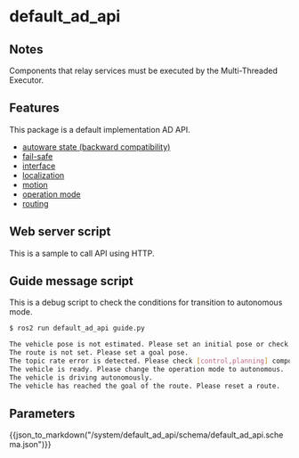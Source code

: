 # default_ad_api

## Notes

Components that relay services must be executed by the Multi-Threaded Executor.

## Features

This package is a default implementation AD API.

- [autoware state (backward compatibility)](document/autoware-state.md)
- [fail-safe](document/fail-safe.md)
- [interface](document/interface.md)
- [localization](document/localization.md)
- [motion](document/motion.md)
- [operation mode](document/operation-mode.md)
- [routing](document/routing.md)

## Web server script

This is a sample to call API using HTTP.

## Guide message script

This is a debug script to check the conditions for transition to autonomous mode.

```bash
$ ros2 run default_ad_api guide.py

The vehicle pose is not estimated. Please set an initial pose or check GNSS.
The route is not set. Please set a goal pose.
The topic rate error is detected. Please check [control,planning] components.
The vehicle is ready. Please change the operation mode to autonomous.
The vehicle is driving autonomously.
The vehicle has reached the goal of the route. Please reset a route.
```

## Parameters

{{json_to_markdown("/system/default_ad_api/schema/default_ad_api.schema.json")}}
